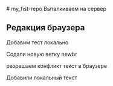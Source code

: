 ﻿﻿# my_fist-repo
Выталкиваем на сервер
## Редакция браузера

Добавим тест локально

Содали новую ветку newbr

разрешаем конфликт текст в браузере

Добавили локальный текст
